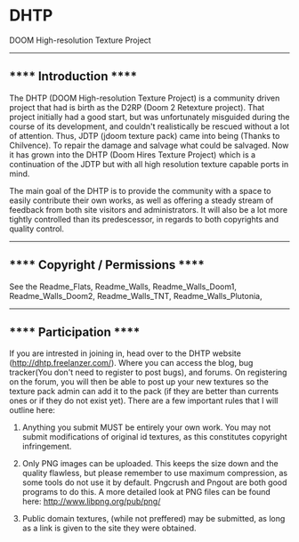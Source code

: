 DHTP
====

DOOM High-resolution Texture Project

----------------------
**** Introduction ****
----------------------

The DHTP (DOOM High-resolution Texture Project) is a community driven project that had is birth as the D2RP (Doom 2 Retexture project). That project initially had a good start, but was unfortunately misguided during the course of its development, and couldn't realistically be rescued without a lot of attention. Thus, JDTP (jdoom texture pack) came into being (Thanks to Chilvence). To repair the damage and salvage what could be salvaged.
Now it has grown into the DHTP (Doom Hires Texture Project) which is a continuation of the JDTP but with all high resolution texture capable ports in mind.

The main goal of the DHTP is to provide the community with a space to easily contribute their own works, as well as offering a steady stream of feedback from both site visitors and administrators. It will also be a lot more tightly controlled than its predescessor, in regards to both copyrights and quality control.

---------------------------------
**** Copyright / Permissions ****
---------------------------------

See the Readme_Flats, Readme_Walls, Readme_Walls_Doom1, Readme_Walls_Doom2, Readme_Walls_TNT, Readme_Walls_Plutonia,

-----------------------
**** Participation ****
-----------------------

If you are intrested in joining in, head over to the DHTP website (http://dhtp.freelanzer.com/). Where you can access the blog, bug tracker(You don't need to register to post bugs), and forums. On registering on the forum, you will then be able to post up your new textures so the texture pack admin can add it to the pack (if they are better than currents ones or if they do not exist yet). There are a few important rules that I will outline here:

1. Anything you submit MUST be entirely your own work. You may not submit modifications of original id textures, as this constitutes copyright infringement.

2. Only PNG images can be uploaded. This keeps the size down and the quality flawless, but please remember to use maximum compression, as some tools do not use it by default. Pngcrush and Pngout are both good programs to do this. A more detailed look at PNG files can be found here: http://www.libpng.org/pub/png/

3. Public domain textures, (while not preffered) may be submitted, as long as a link is given to the site they were obtained.




